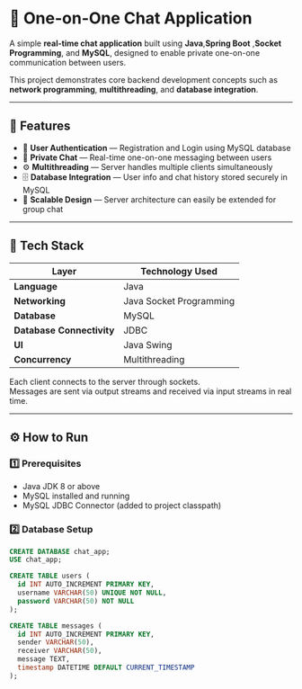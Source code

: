 # 💬 One-on-One Chat Application

A simple **real-time chat application** built using **Java**,**Spring Boot** ,**Socket Programming**, and **MySQL**, designed to enable private one-on-one communication between users.  

This project demonstrates core backend development concepts such as **network programming**, **multithreading**, and **database integration**.

---

## 🚀 Features

- 🔐 **User Authentication** — Registration and Login using MySQL database  
- 💬 **Private Chat** — Real-time one-on-one messaging between users  
- ⚙️ **Multithreading** — Server handles multiple clients simultaneously  
- 🗄️ **Database Integration** — User info and chat history stored securely in MySQL  
- 🧩 **Scalable Design** — Server architecture can easily be extended for group chat  

---

## 🧠 Tech Stack

| Layer | Technology Used |
|-------|------------------|
| **Language** | Java |
| **Networking** | Java Socket Programming |
| **Database** | MySQL |
| **Database Connectivity** | JDBC |
| **UI** | Java Swing |
| **Concurrency** | Multithreading |


Each client connects to the server through sockets.  
Messages are sent via output streams and received via input streams in real time.

---

## ⚙️ How to Run

### 1️⃣ Prerequisites
- Java JDK 8 or above  
- MySQL installed and running  
- MySQL JDBC Connector (added to project classpath)

### 2️⃣ Database Setup
```sql
CREATE DATABASE chat_app;
USE chat_app;

CREATE TABLE users (
  id INT AUTO_INCREMENT PRIMARY KEY,
  username VARCHAR(50) UNIQUE NOT NULL,
  password VARCHAR(50) NOT NULL
);

CREATE TABLE messages (
  id INT AUTO_INCREMENT PRIMARY KEY,
  sender VARCHAR(50),
  receiver VARCHAR(50),
  message TEXT,
  timestamp DATETIME DEFAULT CURRENT_TIMESTAMP
);


